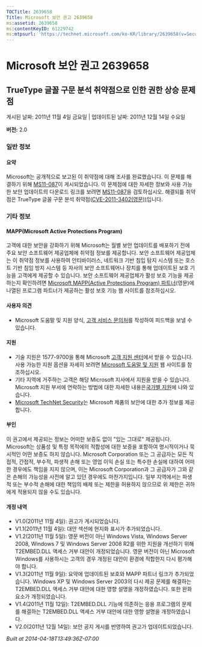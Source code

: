 ```yaml
---
TOCTitle: 2639658
Title: Microsoft 보안 권고 2639658
ms:assetid: 2639658
ms:contentKeyID: 61229742
ms:mtpsurl: 'https://technet.microsoft.com/ko-KR/library/2639658(v=Security.10)'
---
```


Microsoft 보안 권고 2639658
===========================

TrueType 글꼴 구문 분석 취약점으로 인한 권한 상승 문제점
--------------------------------------------------------

게시된 날짜: 2011년 11월 4일 금요일 | 업데이트된 날짜: 2011년 12월 14일 수요일

**버전:** 2.0

### 일반 정보

#### 요약

Microsoft는 공개적으로 보고된 이 취약점에 대해 조사를 완료했습니다. 이 문제를 해결하기 위해 [MS11-087](http://go.microsoft.com/fwlink/?linkid=233008)이 게시되었습니다. 이 문제점에 대한 자세한 정보와 사용 가능한 보안 업데이트의 다운로드 링크를 보려면 [MS11-087](http://go.microsoft.com/fwlink/?linkid=233008)을 검토하십시오. 해결되틑 취약점은 TrueType 글꼴 구문 분석 취약점([CVE-2011-3402(영문))](http://www.cve.mitre.org/cgi-bin/cvename.cgi?name=cve-2011-3402)입니다.

### 기타 정보

#### MAPP(Microsoft Active Protections Program)

고객에 대한 보안을 강화하기 위해 Microsoft는 월별 보안 업데이트를 배포하기 전에 주요 보안 소프트웨어 제공업체에 취약점 정보를 제공합니다. 보안 소프트웨어 제공업체는 이 취약점 정보를 사용하여 안티바이러스, 네트워크 기반 침입 탐지 시스템 또는 호스트 기반 침임 방지 시스템 등 자사의 보안 소프트웨어나 장치를 통해 업데이트된 보호 기능을 고객에게 제공할 수 있습니다. 보안 소프트웨어 제공업체가 활성 보호 기능을 제공하는지 확인하려면 [Microsoft MAPP(Active Protections Program) 파트너](http://go.microsoft.com/fwlink/?linkid=215201)(영문)에 나열된 프로그램 파트너가 제공하는 활성 보호 기능 웹 사이트를 참조하십시오.

#### 사용자 의견

-   Microsoft 도움말 및 지원 양식, [고객 서비스 문의처](https://support.microsoft.com/common/survey.aspx?scid=sw;en;1257&showpage=1&ws=technet&sd=tech)를 작성하여 피드백을 보낼 수 있습니다.

#### 지원

-   기술 지원은 1577-9700을 통해 Microsoft [고객 지원 센터](http://go.microsoft.com/fwlink/?linkid=21131)에서 받을 수 있습니다. 사용 가능한 지원 옵션을 자세히 보려면 [Microsoft 도움말 및 지원](http://support.microsoft.com/) 웹 사이트를 참조하십시오.
-   기타 지역에 거주하는 고객은 해당 Microsoft 지사에서 지원을 받을 수 있습니다. Microsoft 지원 부서에 연락하는 방법에 대한 자세한 내용은[국가별 지원](http://go.microsoft.com/fwlink/?linkid=21155)에 나와 있습니다.
-   [Microsoft TechNet Security](http://go.microsoft.com/fwlink/?linkid=21132)는 Microsoft 제품의 보안에 대한 추가 정보를 제공합니다.

#### 부인

이 권고에서 제공되는 정보는 어떠한 보증도 없이 "있는 그대로" 제공됩니다. Microsoft는 상품성 및 특정 목적에의 적합성에 대한 보증을 포함하여 명시적이거나 묵시적인 어떤 보증도 하지 않습니다. Microsoft Corporation 또는 그 공급자는 모든 직접적, 간접적, 부수적, 파생적 손해 또는 영업 이익 손실 또는 특수한 손실에 대하여 어떠한 경우에도 책임을 지지 않으며, 이는 Microsoft Corporation과 그 공급자가 그와 같은 손해의 가능성을 사전에 알고 있던 경우에도 마찬가지입니다. 일부 지역에서는 파생적 또는 부수적 손해에 대한 책임의 배제 또는 제한을 허용하지 않으므로 위 제한은 귀하에게 적용되지 않을 수도 있습니다.

#### 개정 내역

-   V1.0(2011년 11월 4일): 권고가 게시되었습니다.
-   V1.1(2011년 11월 4일): 대안 섹션에 현지화 표시가 추가되었습니다.
-   V1.2(2011년 11월 5일): 영문 버전이 아닌 Windows Vista, Windows Server 2008, Windows 7 및 Windows Server 2008 R2를 위한 지원을 개선하기 위해 T2EMBED.DLL 액세스 거부 대안이 개정되었습니다. 영문 버전이 아닌 Microsoft Windows를 사용하시는 고객의 경우 개정된 대안이 환경에 적합한지 다시 평가해야 합니다.
-   V1.3(2011년 11월 9일): 요약에 업데이트된 보호와 MAPP 파트너 링크가 추가되었습니다. Windows XP 및 Windows Server 2003의 다시 제공 문제를 해결하는 T2EMBED.DLL 액세스 거부 대안에 대한 영향 설명을 개정하였습니다. 또한 완화 요소가 개정되었습니다.
-   V1.4(2011년 11월 12일): T2EMBED.DLL 기능에 의존하는 응용 프로그램의 문제를 해결하는 T2EMBED.DLL 액세스 거부 대안에 대한 영향 설명을 개정하였습니다.
-   V2.0(2011년 12월 14일): 보안 공지 게시를 반영하여 권고가 업데이트되었습니다.

*Built at 2014-04-18T13:49:36Z-07:00*
